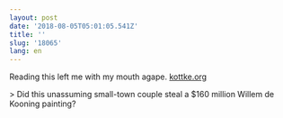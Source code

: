 ```yaml
---
layout: post
date: '2018-08-05T05:01:05.541Z'
title: ''
slug: '18065'
lang: en
---
```

Reading this left me with my mouth agape. [kottke.org](https://kottke.org/18/08/did-this-unassuming-small-town-couple-steal-a-160-million-willem-de-kooning-painting)

&gt; Did this unassuming small-town couple steal a $160 million Willem de Kooning painting?
